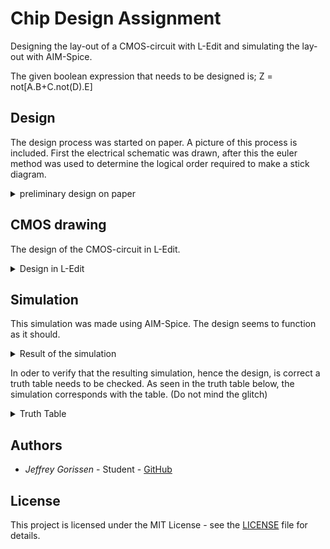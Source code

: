 # Chip Design Assignment
Designing the lay-out of a CMOS-circuit with L-Edit and simulating the lay-out with AIM-Spice.

The given boolean expression that needs to be designed is;  Z = not[A.B+C.not(D).E]

## Design

The design process was started on paper. A picture of this process is included.
First the electrical schematic was drawn, after this the euler method was used to determine the logical order required to make a stick diagram. 
<details>
<summary>preliminary design on paper</summary>
![DesignOnPaper](https://github.com/J3G0/ChipDesign_Assignment/blob/master/Img/DesignOnPaper.jpg)
</details>

## CMOS drawing
The design of the CMOS-circuit in L-Edit.
<details>
<summary>Design in L-Edit</summary>
![Design](https://raw.githubusercontent.com/J3G0/ChipDesign_Assignment/master/Img/Design_JeffreyGorissen.png)
</details>


## Simulation

This simulation was made using AIM-Spice. The design seems to function as it should.
<details>
<summary>Result of the simulation</summary>
![Simulation](https://raw.githubusercontent.com/J3G0/ChipDesign_Assignment/master/Img/Simulation_JeffreyGorissen.png)
</details>

In oder to verify that the resulting simulation, hence the design, is correct a truth table needs to be checked. 
As seen in the truth table below, the simulation corresponds with the table. (Do not mind the glitch)
<details>
<summary>Truth Table</summary>
![TruthTable](https://raw.githubusercontent.com/J3G0/ChipDesign_Assignment/master/Img/TruthTable_JeffreyGorissen.png)
</details>


## Authors

* *Jeffrey Gorissen*        - Student   - [GitHub](https://github.com/J3G0)

## License

This project is licensed under the MIT License - see the [LICENSE](LICENSE) file for details.
